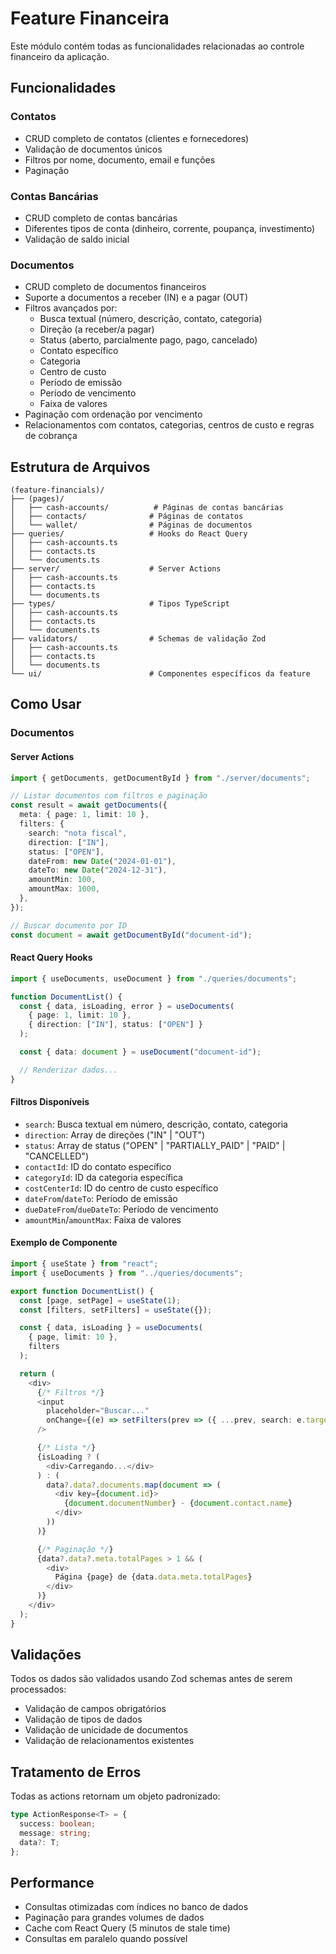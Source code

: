 # Feature Financeira

Este módulo contém todas as funcionalidades relacionadas ao controle financeiro da aplicação.

## Funcionalidades

### Contatos
- CRUD completo de contatos (clientes e fornecedores)
- Validação de documentos únicos
- Filtros por nome, documento, email e funções
- Paginação

### Contas Bancárias
- CRUD completo de contas bancárias
- Diferentes tipos de conta (dinheiro, corrente, poupança, investimento)
- Validação de saldo inicial

### Documentos
- CRUD completo de documentos financeiros
- Suporte a documentos a receber (IN) e a pagar (OUT)
- Filtros avançados por:
  - Busca textual (número, descrição, contato, categoria)
  - Direção (a receber/a pagar)
  - Status (aberto, parcialmente pago, pago, cancelado)
  - Contato específico
  - Categoria
  - Centro de custo
  - Período de emissão
  - Período de vencimento
  - Faixa de valores
- Paginação com ordenação por vencimento
- Relacionamentos com contatos, categorias, centros de custo e regras de cobrança

## Estrutura de Arquivos

```
(feature-financials)/
├── (pages)/
│   ├── cash-accounts/          # Páginas de contas bancárias
│   ├── contacts/              # Páginas de contatos
│   └── wallet/                # Páginas de documentos
├── queries/                   # Hooks do React Query
│   ├── cash-accounts.ts
│   ├── contacts.ts
│   └── documents.ts
├── server/                    # Server Actions
│   ├── cash-accounts.ts
│   ├── contacts.ts
│   └── documents.ts
├── types/                     # Tipos TypeScript
│   ├── cash-accounts.ts
│   ├── contacts.ts
│   └── documents.ts
├── validators/                # Schemas de validação Zod
│   ├── cash-accounts.ts
│   ├── contacts.ts
│   └── documents.ts
└── ui/                        # Componentes específicos da feature
```

## Como Usar

### Documentos

#### Server Actions

```typescript
import { getDocuments, getDocumentById } from "./server/documents";

// Listar documentos com filtros e paginação
const result = await getDocuments({
  meta: { page: 1, limit: 10 },
  filters: {
    search: "nota fiscal",
    direction: ["IN"],
    status: ["OPEN"],
    dateFrom: new Date("2024-01-01"),
    dateTo: new Date("2024-12-31"),
    amountMin: 100,
    amountMax: 1000,
  },
});

// Buscar documento por ID
const document = await getDocumentById("document-id");
```

#### React Query Hooks

```typescript
import { useDocuments, useDocument } from "./queries/documents";

function DocumentList() {
  const { data, isLoading, error } = useDocuments(
    { page: 1, limit: 10 },
    { direction: ["IN"], status: ["OPEN"] }
  );

  const { data: document } = useDocument("document-id");

  // Renderizar dados...
}
```

#### Filtros Disponíveis

- `search`: Busca textual em número, descrição, contato, categoria
- `direction`: Array de direções ("IN" | "OUT")
- `status`: Array de status ("OPEN" | "PARTIALLY_PAID" | "PAID" | "CANCELLED")
- `contactId`: ID do contato específico
- `categoryId`: ID da categoria específica
- `costCenterId`: ID do centro de custo específico
- `dateFrom`/`dateTo`: Período de emissão
- `dueDateFrom`/`dueDateTo`: Período de vencimento
- `amountMin`/`amountMax`: Faixa de valores

#### Exemplo de Componente

```typescript
import { useState } from "react";
import { useDocuments } from "../queries/documents";

export function DocumentList() {
  const [page, setPage] = useState(1);
  const [filters, setFilters] = useState({});

  const { data, isLoading } = useDocuments(
    { page, limit: 10 },
    filters
  );

  return (
    <div>
      {/* Filtros */}
      <input
        placeholder="Buscar..."
        onChange={(e) => setFilters(prev => ({ ...prev, search: e.target.value }))}
      />

      {/* Lista */}
      {isLoading ? (
        <div>Carregando...</div>
      ) : (
        data?.data?.documents.map(document => (
          <div key={document.id}>
            {document.documentNumber} - {document.contact.name}
          </div>
        ))
      )}

      {/* Paginação */}
      {data?.data?.meta.totalPages > 1 && (
        <div>
          Página {page} de {data.data.meta.totalPages}
        </div>
      )}
    </div>
  );
}
```

## Validações

Todos os dados são validados usando Zod schemas antes de serem processados:

- Validação de campos obrigatórios
- Validação de tipos de dados
- Validação de unicidade de documentos
- Validação de relacionamentos existentes

## Tratamento de Erros

Todas as actions retornam um objeto padronizado:

```typescript
type ActionResponse<T> = {
  success: boolean;
  message: string;
  data?: T;
};
```

## Performance

- Consultas otimizadas com índices no banco de dados
- Paginação para grandes volumes de dados
- Cache com React Query (5 minutos de stale time)
- Consultas em paralelo quando possível
